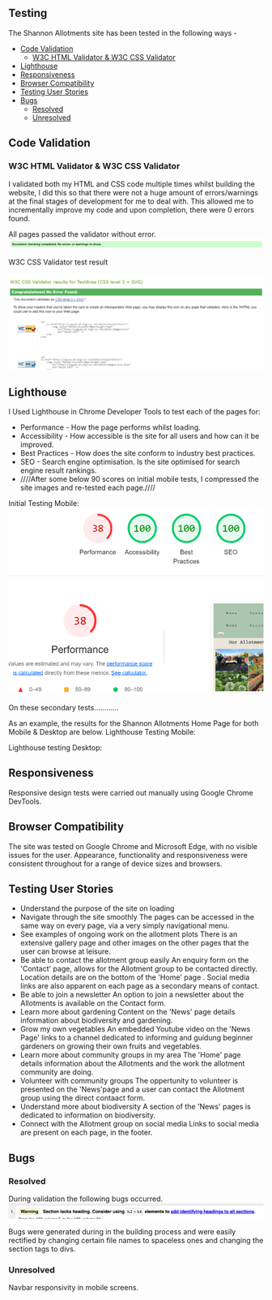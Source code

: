 ## Testing
The Shannon Allotments site has been tested in the following ways -

* [Code Validation](https://github.com/FiMcMahon/shannon_allotments/blob/main/testing.md#code-validation)
    - [W3C HTML Validator & W3C CSS Validator](https://github.com/FiMcMahon/shannon_allotments/blob/main/testing.md#w3c-html-validator)
* [Lighthouse](https://github.com/FiMcMahon/shannon_allotments/blob/main/testing.md#lighthouse)
* [Responsiveness](https://github.com/FiMcMahon/shannon_allotments/blob/main/testing.md#responsiveness)
* [Browser Compatibility](https://github.com/FiMcMahon/shannon_allotments/blob/main/testing.md#browser-compatibility)
* [Testing User Stories](https://github.com/FiMcMahon/shannon_allotments/blob/main/testing.md#testing-user-stories)
* [Bugs](https://github.com/FiMcMahon/shannon_allotments/blob/main/testing.md#bugs)
    - [Resolved](https://github.com/FiMcMahon/shannon_allotments/blob/main/testing.md#resolved)
    - [Unresolved](https://github.com/FiMcMahon/shannon_allotments/blob/main/testing.md#unresolved)

## Code Validation
### W3C HTML Validator & W3C CSS Validator

I validated both my HTML and CSS code multiple times whilst building the website, I did this so that there were not a huge amount of errors/warnings at the final stages of development for me to deal with. This allowed me to incrementally improve my code and upon completion, there were 0 errors found.

All pages passed the validator without error.
![W3C HTML Validator test result](/assets/images/readme_images/W3Cnoerrors.PNG)

W3C CSS Validator test result

![W3C CSS Validator test result](/assets/images/readme_images/W3CCSSnoerrors.PNG)

## Lighthouse
I Used Lighthouse in Chrome Developer Tools to test each of the pages for:

* Performance - How the page performs whilst loading.
* Accessibility - How accessible is the site for all users and how can it be improved.
* Best Practices - How does the site conform to industry best practices.
* SEO - Search engine optimisation. Is the site optimised for search engine result rankings.
* ////After some below 90 scores on initial mobile tests, I compressed the site images and re-tested each page.////

Initial Testing Mobile:
![Gallery Page Mobile Test](/assets/images/readme_images/lighthouse_gallerypage_mobile.PNG)
 
On these secondary tests............

As an example, the results for the Shannon Allotments Home Page for both Mobile & Desktop are below.
Lighthouse Testing Mobile:


Lighthouse testing Desktop:


## Responsiveness
Responsive design tests were carried out manually using Google Chrome DevTools.


## Browser Compatibility
The site was tested on Google Chrome and Microsoft Edge, with no visible issues for the user. Appearance, functionality and responsiveness were consistent throughout for a range of device sizes and browsers.

## Testing User Stories

* Understand the purpose of the site on loading
* Navigate through the site smoothly
    The pages can be accessed in the same way on every page, via a very simply navigational menu.
* See examples of ongoing work on the allotment plots
    There is an extensive gallery page and other images on the other pages that the user can browse at leisure.
* Be able to contact the allotment group easily
    An enquiry form on the 'Contact' page, allows for the Allotment group to be contacted directly.
    Location details are on the bottom of the 'Home' page .
    Social media links are also apparent on each page as a secondary means of contact.
* Be able to join a newsletter
    An option to join a newsletter about the Allotments is available on the Contact form.
* Learn more about gardening
    Content on the 'News' page details information about biodiversity and gardening.
* Grow my own vegetables
    An embedded Youtube video on the 'News Page' links to a channel dedicated to informing and guidung beginner gardeners on growing their own fruits and vegetables.
* Learn more about community groups in my area
    The 'Home' page details information about the Allotments and the work the allotment community are doing. 
* Volunteer with community groups
    The oppertunity to volunteer is presented on the 'News'page and a user can contact the Allotment group using the direct contaact form. 
* Understand more about biodiversity
    A section of the 'News' pages is dedicated to information on biodiversity.
* Connect with the Allotment group on social media
    Links to social media are present on each page, in the footer.

## Bugs
### Resolved
During validation the following bugs occurred.
![W3C Resolved Bug](/assets/images/readme_images/bug.PNG)

Bugs were generated during in the building process and were easily rectified by changing certain file names to spaceless ones and changing the section tags to divs.

### Unresolved
Navbar responsivity in mobile screens. 